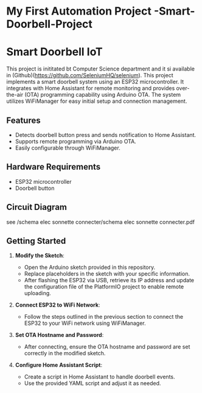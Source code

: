 # My First Automation Project -Smart-Doorbell-Project 
# Smart Doorbell IoT
This project is inititated bt Computer Science department and it si available in (Github)(https://github.com/SeleniumHQ/selenium).
This project implements a smart doorbell system using an ESP32 microcontroller. It integrates with Home Assistant for remote monitoring and provides over-the-air (OTA) programming capability using Arduino OTA. The system utilizes WiFiManager for easy initial setup and connection management.

## Features
- Detects doorbell button press and sends notification to Home Assistant.
- Supports remote programming via Arduino OTA.
- Easily configurable through WiFiManager.

## Hardware Requirements
- ESP32 microcontroller
- Doorbell button

## Circuit Diagram
see /schema elec sonnette connecter/schema elec sonnette connecter.pdf


## Getting Started
1. **Modify the Sketch**:
   - Open the Arduino sketch provided in this repository.
   - Replace placeholders in the sketch with your specific information.
   - After flashing the ESP32 via USB, retrieve its IP address and update the configuration file of the PlatformIO project to enable remote uploading.

2. **Connect ESP32 to WiFi Network**:
   - Follow the steps outlined in the previous section to connect the ESP32 to your WiFi network using WiFiManager.

3. **Set OTA Hostname and Password**:
   - After connecting, ensure the OTA hostname and password are set correctly in the modified sketch.

4. **Configure Home Assistant Script**:
   - Create a script in Home Assistant to handle doorbell events.
   - Use the provided YAML script and adjust it as needed.
